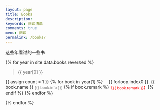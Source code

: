 ```yaml
---
layout: page
title: Books
description: 
keywords: 阅读清单
comments: true
menu: 阅读
permalink: /books/
---
```




这些年看过的一些书


{% for year in site.data.books reversed %}

> {{ year[0] }}

{{ assign count = 1 }}
{% for book in year[1] %}
<span style="display:inline-block;text-indent:1em;">{{ forloop.index0 }}. </span>
<span>{{ book.name }}</span> 
<span style="color:grey;font-size:12px;vertical-align:middle;">[{{ book.info }}]</span>
{% if book.remark %}<span style="color:red;font-size:12px;vertical-align:middle;">【{{ book.remark }}】</span>{% endif %}
{% endfor %}

{% endfor %}
